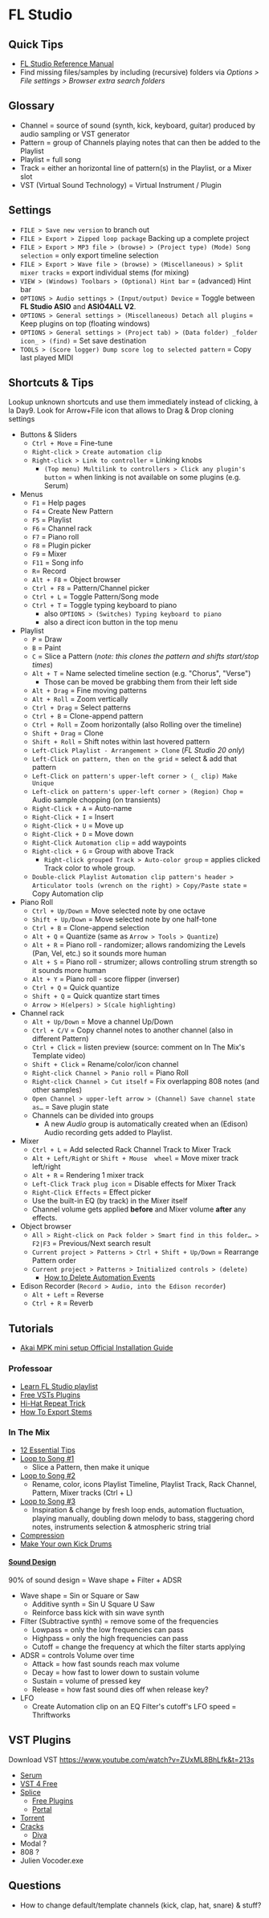 # FL Studio

## Quick Tips

* [FL Studio Reference Manual](https://www.image-line.com/support/flstudio_online_manual/html/title.htm)
* Find missing files/samples by including (recursive) folders via _Options > File settings > Browser extra search folders_

## Glossary

* Channel = source of sound (synth, kick, keyboard, guitar) produced by audio sampling or VST generator
* Pattern = group of Channels playing notes that can then be added to the Playlist
* Playlist = full song
* Track = either an horizontal line of pattern(s) in the Playlist, or a Mixer slot
* VST (Virtual Sound Technology) = Virtual Instrument / Plugin

## Settings

* `FILE > Save new version` to branch out
* `FILE > Export > Zipped loop package` Backing up a complete project
* `FILE > Export > MP3 file > (browse) > (Project type) (Mode) Song selection` = only export timeline selection
* `FILE > Export > Wave file > (browse) > (Miscellaneous) > Split mixer tracks` = export individual stems (for mixing)
* `VIEW > (Windows) Toolbars > (Optional) Hint bar` = (advanced) Hint bar
* `OPTIONS > Audio settings > (Input/output) Device` = Toggle between **FL Studio ASIO** and **ASIO4ALL V2**.
* `OPTIONS > General settings > (Miscellaneous) Detach all plugins` = Keep plugins on top (floating windows)
* `OPTIONS > General settings > (Project tab) > (Data folder) _folder icon_ > (find)` = Set save destination
* `TOOLS > (Score logger) Dump score log to selected pattern` = Copy last played MIDI

## Shortcuts & Tips

Lookup unknown shortcuts and use them immediately instead of clicking, à la Day9.
Look for Arrow+File icon that allows to Drag & Drop cloning settings

* Buttons & Sliders
  * `Ctrl + Move` = Fine-tune
  * `Right-click > Create automation clip`
  * `Right-click > Link to controller` = Linking knobs
    * `(Top menu) Multilink to controllers > Click any plugin's button` = when linking is not available on some plugins (e.g. Serum)
* Menus
  * `F1` = Help pages
  * `F4` = Create New Pattern
  * `F5` = Playlist
  * `F6` = Channel rack
  * `F7` = Piano roll
  * `F8` = Plugin picker
  * `F9` = Mixer
  * `F11` = Song info
  * `R`= Record
  * `Alt + F8` = Object browser
  * `Ctrl + F8` = Pattern/Channel picker
  * `Ctrl + L` = Toggle Pattern/Song mode
  * `Ctrl + T` = Toggle typing keyboard to piano
    * also `OPTIONS > (Switches) Typing keyboard to piano`
    * also a direct icon button in the top menu
* Playlist
  * `P` = Draw
  * `B` = Paint
  * `C` = Slice a Pattern (_note: this clones the pattern and shifts start/stop times_)
  * `Alt + T` = Name selected timeline section (e.g. "Chorus", "Verse")
    * Those can be moved be grabbing them from their left side
  * `Alt + Drag` = Fine moving patterns
  * `Alt + Roll` = Zoom vertically
  * `Ctrl + Drag` = Select patterns
  * `Ctrl + B` = Clone-append pattern
  * `Ctrl + Roll` = Zoom horizontally (also Rolling over the timeline)
  * `Shift + Drag` = Clone
  * `Shift + Roll` = Shift notes within last hovered pattern
  * `Left-Click Playlist - Arrangement > Clone` (_FL Studio 20 only_)
  * `Left-Click on pattern, then on the grid` = select & add that pattern
  * `Left-Click on pattern's upper-left corner > (_ clip) Make Unique`
  * `Left-click on pattern's upper-left corner > (Region) Chop` = Audio sample chopping (on transients)
  * `Right-Click + A` = Auto-name
  * `Right-Click + I` = Insert
  * `Right-Click + U` = Move up
  * `Right-Click + D` = Move down
  * `Right-Click Automation clip` = add waypoints
  * `Right-click + G` = Group with above Track
    * `Right-click grouped Track > Auto-color group` = applies clicked Track color to whole group.
  * `Double-click Playlist Automation clip pattern's header > Articulator tools (wrench on the right) > Copy/Paste state` = Copy Automation clip
* Piano Roll
  * `Ctrl + Up/Down` = Move selected note by one octave
  * `Shift + Up/Down` = Move selected note by one half-tone
  * `Ctrl + B` = Clone-append selection
  * `Alt + Q` = Quantize (same as `Arrow > Tools > Quantize`)
  * `Alt + R` = Piano roll - randomizer; allows randomizing the Levels (Pan, Vel, etc.) so it sounds more human
  * `Alt + S` = Piano roll - strumizer; allows controlling strum strength so it sounds more human
  * `Alt + Y` = Piano roll - score flipper (inverser)
  * `Ctrl + Q` = Quick quantize
  * `Shift + Q` = Quick quantize start times
  * `Arrow > H(elpers) > S(cale highlighting)`
* Channel rack
  * `Alt + Up/Down` = Move a channel Up/Down
  * `Ctrl + C/V` = Copy channel notes to another channel (also in different Pattern)
  * `Ctrl + Click` = listen preview (source: comment on In The Mix's Template video)
  * `Shift + Click` = Rename/color/icon channel
  * `Right-click Channel > Panio roll` = Piano Roll
  * `Right-click Channel > Cut itself` = Fix overlapping 808 notes (and other samples)
  * `Open Channel > upper-left arrow > (Channel) Save channel state as…` = Save plugin state
  * Channels can be divided into groups
    * A new _Audio_ group is automatically created when an (Edison) Audio recording gets added to Playlist.
* Mixer
  * `Ctrl + L` = Add selected Rack Channel Track to Mixer Track
  * `Alt + Left/Right` or `Shift + Mouse  wheel` = Move mixer track left/right
  * `Alt + R` = Rendering 1 mixer track
  * `Left-Click Track plug icon` = Disable effects for Mixer Track
  * `Right-Click Effects` = Effect picker
  * Use the built-in EQ (by track) in the Mixer itself
  * Channel volume gets applied **before** and Mixer volume **after** any effects.
* Object browser
  * `All > Right-click on Pack folder > Smart find in this folder… > F2|F3` = Previous/Next search result
  * `Current project > Patterns > Ctrl + Shift + Up/Down` = Rearrange Pattern order
  * `Current project > Patterns > Initialized controls > (delete)`
    * [How to Delete Automation Events](https://www.youtube.com/watch?v=HPX70pj7wyE)
* Edison Recorder (`Record > Audio, into the Edison recorder`)
  * `Alt + Left` = Reverse
  * `Ctrl + R` = Reverb

## Tutorials

* [Akai MPK mini setup Official Installation Guide](https://www.youtube.com/watch?v=cah50PUb7AI)

### Professoar

* [Learn FL Studio playlist](https://www.youtube.com/playlist?list=PLOAyyCeKwsR42q150SE5cY35XMjJiD0HP)
* [Free VSTs Plugins](https://www.youtube.com/watch?v=XgTvQRcj3oI)
* [Hi-Hat Repeat Trick](https://www.youtube.com/watch?v=8iwB38ZTz_c)
* [How To Export Stems](https://www.youtube.com/watch?v=xoo6E6MiZMk)

### In The Mix

* [12 Essential Tips](https://www.youtube.com/watch?v=RBw-pdqus3k)
* [Loop to Song #1](https://www.youtube.com/watch?v=LLmTDBV2riQ)
  * Slice a Pattern, then make it unique
* [Loop to Song #2](https://www.youtube.com/watch?v=NwTPqJKoFW8)
  * Rename, color, icons Playlist Timeline, Playlist Track, Rack Channel, Pattern, Mixer tracks (Ctrl + L)
* [Loop to Song #3](https://www.youtube.com/watch?v=jUq9UE55VNs)
  * Inspiration & change by fresh loop ends, automation fluctuation, playing manually, doubling down melody to bass, staggering chord notes, instruments selection & atmospheric string trial
* [Compression](https://www.youtube.com/watch?v=yi0J9JsRdI4)
* [Make Your own Kick Drums](https://www.youtube.com/watch?v=JhZU6JGvoHw)

#### [Sound Design](https://www.youtube.com/watch?v=NJLIS2MkFe4)

90% of sound design = Wave shape + Filter + ADSR

* Wave shape = Sin or Square or Saw
  * Additive synth = Sin U Square U Saw
  * Reinforce bass kick with sin wave synth
* Filter (Subtractive synth) = remove some of the frequencies
  * Lowpass = only the low frequencies can pass
  * Highpass = only the high frequencies can pass
  * Cutoff = change the frequency at which the filter starts applying
* ADSR = controls Volume over time
  * Attack = how fast sounds reach max volume
  * Decay = how fast to lower down to sustain volume
  * Sustain = volume of pressed key
  * Release = how fast sound dies off when release key?
* LFO
  * Create Automation clip on an EQ Filter's cutoff's LFO speed = Thriftworks

## VST Plugins

Download VST <https://www.youtube.com/watch?v=ZUxML8BhLfk&t=213s>

* [Serum](https://splice.com/accounts/sign-up)
* [VST 4 Free](http://vst4free.com/)
* [Splice](https://splice.com/)
  * [Free Plugins](https://splice.com/plugins/free_plugins)
  * [Portal](https://splice.com/plugins/38587013-portal-vst-au-by-output)
* [Torrent](https://audionews.org/)
* [Cracks](https://www.vstcrack.com)
  * [Diva](https://www.vstcrack.com/u-he-diva-1-4-win/)
* Modal ?
* 808 ?
* Julien Vocoder.exe

## Questions

* How to change default/template channels (kick, clap, hat, snare) & stuff?
